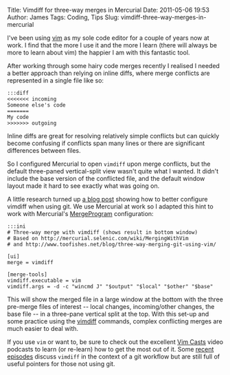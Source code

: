 Title: Vimdiff for three-way merges in Mercurial
Date: 2011-05-06 19:53
Author: James
Tags: Coding, Tips
Slug: vimdiff-three-way-merges-in-mercurial

I've been using [vim][] as my sole code editor for a couple of years now
at work. I find that the more I use it and the more I learn (there will
always be more to learn about vim) the happier I am with this fantastic
tool.

After working through some hairy code merges recently I realised I
needed a better approach than relying on inline diffs, where merge
conflicts are represented in a single file like so:

    :::diff
    <<<<<<< incoming
    Someone else's code
    =======
    My code
    >>>>>>> outgoing

Inline diffs are great for resolving relatively simple conflicts but can
quickly become confusing if conflicts span many lines or there are
significant differences between files.

So I configured Mercurial to open `vimdiff` upon merge
conflicts, but the default three-paned vertical-split view wasn't quite
what I wanted. It didn't include the base version of the conflicted
file, and the default window layout made it hard to see exactly what was
going on.

A little research turned up [a blog post][] showing how to better
configure vimdiff when using git. We use Mercurial at work so I adapted
this hint to work with Mercurial's [MergeProgram][] configuration:

    :::ini
    # Three-way merge with vimdiff (shows result in bottom window)
    # Based on http://mercurial.selenic.com/wiki/MergingWithVim
    # and http://www.toofishes.net/blog/three-way-merging-git-using-vim/

    [ui]
    merge = vimdiff

    [merge-tools]
    vimdiff.executable = vim
    vimdiff.args = -d -c "wincmd J" "$output" "$local" "$other" "$base"

This will show the merged file in a large window at the bottom with the
three pre-merge files of interest -- local changes, incoming/other
changes, the base file -- in a three-pane vertical split at the top.
With this set-up and some practice using the [vimdiff][] commands,
complex conflicting merges are much easier to deal with.

If you use `vim` or want to, be sure to check out the excellent
[Vim Casts][] video podcasts to learn (or re-learn) how to get the most
out of it. Some [recent episodes][] discuss `vimdiff` in the
context of a git workflow but are still full of useful pointers for
those not using git.

  [vim]: http://en.wikipedia.org/wiki/Vim_(text_editor)
  [a blog post]: http://www.toofishes.net/blog/three-way-merging-git-using-vim/
  [MergeProgram]: http://mercurial.selenic.com/wiki/MergeProgram
  [vimdiff]: http://vimdoc.sourceforge.net/htmldoc/diff.html
  [Vim Casts]: http://vimcasts.org/
  [recent episodes]: http://vimcasts.org/episodes/fugitive-vim-resolving-merge-conflicts-with-vimdiff/

